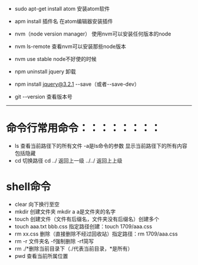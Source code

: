 - sudo apt-get install atom    安装atom软件

- apm install  插件名   在atom编辑器安装插件

- nvm（node version manager）  使用nvm可以安装任何版本的node
- nvm ls-remote  查看nvm可以安装那些node版本
- nvm use stable  node不好使的时候
- npm uninstall  jquery 卸载
- npm install jquery@3.2.1 --save（或者--save-dev）

- git --version  查看版本号
***

# 命令行常用命令：：：：：：：：
- ls 查看当前路径下的所有文件  -a是ls命令的参数 显示当前路径下的所有内容包括隐藏
- cd 切换路径   cd ../  返回上一级 ../../ 返回上上级

# shell命令
- clear 向下换行至空
- mkdir 创建文件夹 mkdir a a是文件夹的名字
- touch 创建文件（文件有后缀名，文件夹没有后缀名）创建多个
- touch aaa.txt bbb.css 指定路径创建：touch 1709/aaa.css
- rm xx.css 删除（直接删除不经过回收站）指定路径：rm 1709/aaa.css
- rm -r 文件夹名 -f强制删除 -rf简写
- rm ./*删除当前目录下（./代表当前目录，*是所有）
- pwd 查看当前所属位置
